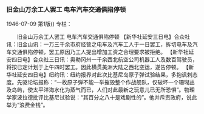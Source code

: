 ### 旧金山万余工人罢工  电车汽车交通俱陷停顿

1946-07-09
第1版()
专栏：

　　旧金山万余工人罢工
    电车汽车交通俱陷停顿
    【新华社延安三日电】合众社讯：旧金山讯：一万三千余市府经营之电车及汽车工人于一日罢工，拆切电车及汽车交通俱陷停顿，罢工原因乃工人提出增加工资之合理要求被拒绝。
    【新华社延安四日电】合众社三日讯：奥勒冈州一千余西北航空公司机器工人及数百驾驶员，将按已定计划于上午四时罢工。因此横贯美洲大陆之西北空运，遂告停顿。
    【新华社延安四日电】纽约讯：纽约报界对此次比基尼岛原子弹试验结果，多抱讽刺态度。先驱论坛报称：“一枚原子弹不能一举摧毁整个作战舰队，仅破坏一个珊瑚丛及岛屿，使太平洋海水化为蒸气而已，人们对此最新之玩意儿已无所恐惧”。物理学家波拉德批评比基尼试验说：“其百分之八十是戏剧性的”。他并斥责政府，说此举为“浪费金钱”。
